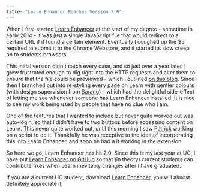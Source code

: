 ```yaml
---
title: "Learn Enhancer Reaches Version 2.0"
---
```


When I first started [Learn Enhancer](https://chrome.google.com/webstore/detail/learn-enhancer/dnllhgllbbihefjdpamldjnlpllogkcf) at the start of my degree - sometime in early 2014 - it was just a single JavaScript file that would redirect to a certain URL if it found a certain element. Eventually I coughed up the $5 required to submit it to the Chrome Webstore, and it started its slow creep on to students browsers.

This initial version didn't catch every case, and so just over a year later I grew frustrated enough to dig right into the HTTP requests and alter them to ensure that the file could be previewed - which I outlined [on this blog](/2015/06/08/learn-enhancer-16/). Since then I branched out into re-styling every page on Learn with gentler colours (with design supervision from [Sarang](https://sarang.love)) - which had the delightful side-effect of letting me see whenever someone has Learn Enhancer installed. It is nice to see my work being used by people that have no clue who I am.

One of the features that I wanted to include but never quite worked out was auto-login, so that I didn't have to two buttons before accessing content on Learn. This never quite worked out, until this morning I saw [Patrick](https://github.com/agronauts) working on a script to do it. Thankfully he was receptive to the idea of incorporating this into Learn Enhancer, and soon he had a it working in the extension.

So here we go, Learn Enhancer has hit 2.0. Since this is my last year at UC, I have put [Learn Enhancer on GitHub](https://github.com/willhbr/learn-enhancer) so that (in theory) current students can contribute fixes when Learn inevitably changes after I have graduated.

If you are a current UC student, download [Learn Enhancer](https://chrome.google.com/webstore/detail/learn-enhancer/dnllhgllbbihefjdpamldjnlpllogkcf), you will almost definitely appreciate it.
